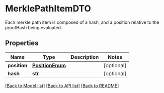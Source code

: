# MerklePathItemDTO

Each merkle path item is composed of a hash, and a position relative to the proofHash being evaluated.
## Properties
Name | Type | Description | Notes
------------ | ------------- | ------------- | -------------
**position** | [**PositionEnum**](PositionEnum.md) |  | [optional] 
**hash** | **str** |  | [optional] 

[[Back to Model list]](../README.md#documentation-for-models) [[Back to API list]](../README.md#documentation-for-api-endpoints) [[Back to README]](../README.md)


